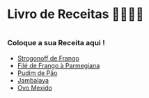 <h1>Livro de Receitas 👩‍🍳👨‍🍳<h1>
  
  ### Coloque a sua Receita aqui !
- <a href="receitas/Strogonoff_de_Frango.md"> Strogonoff de Frango</a> 
- <a href="receitas/File_de_Frango_a_Parmegiana.md"> Filé de Frango à Parmegiana</a>
- <a href="receitas/Pudin_de_pao.md"> Pudim de Pão</a>
- <a href="https://github.com/jovemm0nge/livro-de-receitas/blob/master/receitas/Jambalaya.md"> Jambalaya </a>
- <a href="https://github.com/jovemm0nge/livro-de-receitas/blob/master/receitas/ovo_mexido.md"> Ovo Mexido </a>
